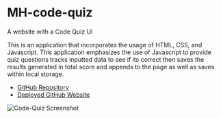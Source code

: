 # MH-code-quiz
A website with a Code Quiz UI

This is an application that incorporates the usage of HTML, CSS, and Javascript. This application emphasizes the use of Javascript to provide quiz questions tracks inputted data to see if its correct then saves the results generated in total score and appends to the page as well as saves within local storage.
* [GitHub Repository]()
* [Deployed GitHub Website](https://github.com/basedmilz/mh-code-quiz)

![Code-Quiz Screenshot](mh-code-quiz/assets/css/animequizscreenshot.png)